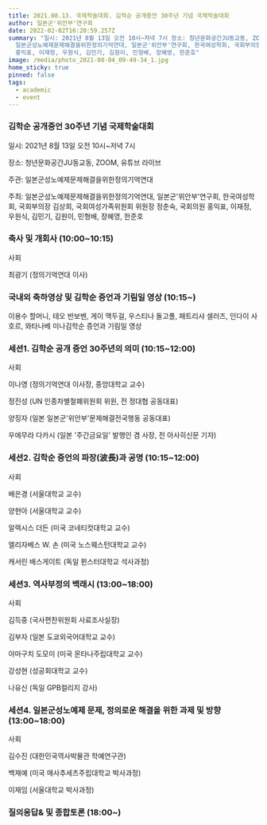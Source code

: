 ```yaml
---
title: 2021.08.13. 국제학술대회. 김학순 공개증언 30주년 기념 국제학술대회
author: 일본군'위안부'연구회
date: 2022-02-02T16:20:59.257Z
summary: "일시: 2021년 8월 13일 오전 10시~저녁 7시 장소: 청년문화공간JU동교동, ZOOM, 유튜브 라이브 주최:
  일본군성노예제문제해결을위한정의기억연대, 일본군'위안부'연구회, 한국여성학회, 국회부의장 김상희, 국회여성가족위원회 위원장 정춘숙, 국회의원
  홍익표, 이재정, 우원식, 김민기, 김원이, 민형배, 장혜영, 한준호"
image: /media/photo_2021-08-04_09-49-34_1.jpg
home_sticky: true
pinned: false
tags:
  - academic
  - event
---
```

### 김학순 공개증언 30주년 기념 국제학술대회

일시: 2021년 8월 13일 오전 10시~저녁 7시

장소: 청년문화공간JU동교동, ZOOM, 유튜브 라이브

주관: 일본군성노예제문제해결을위한정의기억연대

주최: 일본군성노예제문제해결을위한정의기억연대, 일본군'위안부'연구회, 한국여성학회, 국회부의장 김상희, 국회여성가족위원회 위원장 정춘숙, 국회의원 홍익표, 이재정, 우원식, 김민기, 김원이, 민형배, 장혜영, 한준호 

### 축사 및 개회사 (10:00~10:15)

사회

최광기 (정의기억연대 이사)

### 국내외 축하영상 및 김학순 증언과 기림일 영상 (10:15~)

이용수 할머니, 테오 반보벤, 게이 맥두걸, 우스티나 돌고폴, 패트리샤 셀러즈, 인다이 사호르, 와타나베 미나김학순 증언과 기림일 영상

### 세션1. 김학순 공개 증언 30주년의 의미 (10:15~12:00)

사회

이나영 (정의기억연대 이사장, 중앙대학교 교수)

정진성 (UN 인종차별철폐위원회 위원, 전 정대협 공동대표)

양징자 (일본 일본군'위안부'문제해결전국행동 공동대표)

우에무라 다카시 (일본 '주간금요일' 발행인 겸 사장, 전 아사히신문 기자)



### 세션2. 김학순 증언의 파장(波長)과 공명 (10:15~12:00)

사회

배은경 (서울대학교 교수)

양현아 (서울대학교 교수)

알렉시스 더든 (미국 코네티컷대학교 교수)

엘리자베스 W. 손 (미국 노스웨스턴대학교 교수)

캐서린 배스게이트 (독일 뮌스터대학교 석사과정)

### 세션3. 역사부정의 백래시 (13:00~18:00)

사회

김득중 (국사편찬위원회 사료조사실장)

김부자 (일본 도쿄외국어대학교 교수)

야마구치 도모미 (미국 몬타나주립대학교 교수)

강성현 (성공회대학교 교수)

나유신 (독일 GPB컬리지 강사)

### 세션4. 일본군성노예제 문제, 정의로운 해결을 위한 과제 및 방향 (13:00~18:00)

사회

김수진 (대한민국역사박물관 학예연구관)

백재예 (미국 매사추세츠주립대학교 박사과정) 

이재임 (서울대학교 박사과정)

### 질의응답& 및 종합토론 (18:00~)